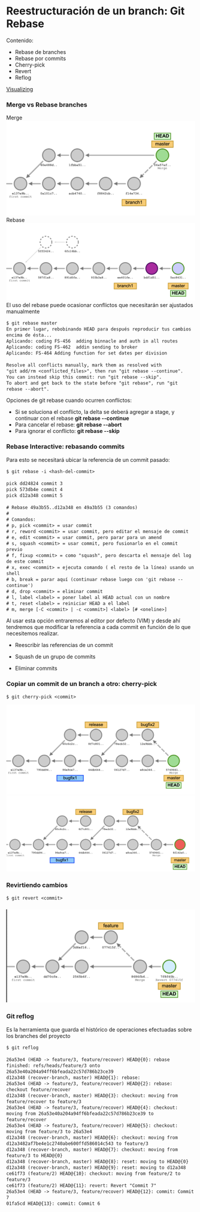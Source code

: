 # Reestructuración de un branch: Git Rebase

Contenido:

* Rebase de branches
* Rebase por commits
* Cherry-pick
* Revert
* Reflog

[Visualizing](http://git-school.github.io/visualizing-git/#free)

### Merge vs Rebase branches

Merge![](/assets/rebase1.png)Rebase ![](/assets/rebase2.png)El uso del rebase puede ocasionar conflictos que necesitarán ser ajustados manualmente

```
$ git rebase master
En primer lugar, rebobinando HEAD para después reproducir tus cambios encima de ésta...
Aplicando: coding FS-456  adding binnacle and auth in all routes
Aplicando: coding FS-462  addin sending to broker
Aplicando: FS-464 Adding function for set dates per division

Resolve all conflicts manually, mark them as resolved with
"git add/rm <conflicted_files>", then run "git rebase --continue".
You can instead skip this commit: run "git rebase --skip".
To abort and get back to the state before "git rebase", run "git rebase --abort".
```

Opciones de git rebase cuando ocurren conflictos:

* Si se soluciona el conflicto, la delta se deberá agregar a stage, y continuar con el rebase **git  rebase --continue**
* Para cancelar el rebase: **git rebase --abort**
* Para ignorar el conflicto: **git rebase --skip**

### Rebase Interactive: rebasando commits

Para esto se necesitará ubicar la referencia de un commit pasado:

```
$ git rebase -i <hash-del-commit>

pick dd24824 commit 3
pick 573db4e commit 4
pick d12a348 commit 5

# Rebase 49a3b55..d12a348 en 49a3b55 (3 comandos)
#
# Comandos:
# p, pick <commit> = usar commit
# r, reword <commit> = usar commit, pero editar el mensaje de commit
# e, edit <commit> = usar commit, pero parar para un amend
# s, squash <commit> = usar commit, pero fusionarlo en el commit previo
# f, fixup <commit> = como "squash", pero descarta el mensaje del log de este commit
# x, exec <commit> = ejecuta comando ( el resto de la línea) usando un shell
# b, break = parar aquí (continuar rebase luego con 'git rebase --continue')
# d, drop <commit> = eliminar commit
# l, label <label> = poner label al HEAD actual con un nombre
# t, reset <label> = reiniciar HEAD a el label
# m, merge [-C <commit> | -c <commit>] <label> [# <oneline>]
```

Al usar esta opción entraremos al editor por defecto \(VIM\) y desde ahí tendremos que modificar la referencia a cada commit en función de lo que necesitemos realizar.

* Reescribir las referencias de un commit
* Squash de un grupo de commits

* Eliminar commits

### Copiar un commit de un branch a otro: cherry-pick

```
$ git cherry-pick <commit>
```

![](/assets/cherry1.png)![](/assets/cherry2.png)

### Revirtiendo cambios

```
$ git revert <commit>
```

### ![](/assets/revert.png)

### Git reflog

Es la herramienta que guarda el histórico de operaciones efectuadas sobre los branches del proyecto

```
$ git reflog 

26a53e4 (HEAD -> feature/3, feature/recover) HEAD@{0}: rebase finished: refs/heads/feature/3 onto 26a53e40a204a94ff6bfeada22c57d786b23ce39
d12a348 (recover-branch, master) HEAD@{1}: rebase:
26a53e4 (HEAD -> feature/3, feature/recover) HEAD@{2}: rebase: checkout feature/recover
d12a348 (recover-branch, master) HEAD@{3}: checkout: moving from feature/recover to feature/3
26a53e4 (HEAD -> feature/3, feature/recover) HEAD@{4}: checkout: moving from 26a53e40a204a94ff6bfeada22c57d786b23ce39 to feature/recover
26a53e4 (HEAD -> feature/3, feature/recover) HEAD@{5}: checkout: moving from feature/3 to 26a53e4
d12a348 (recover-branch, master) HEAD@{6}: checkout: moving from d12a3482af7be4e1c2740abe600ffd586014c543 to feature/3
d12a348 (recover-branch, master) HEAD@{7}: checkout: moving from feature/3 to HEAD@{0}
d12a348 (recover-branch, master) HEAD@{8}: reset: moving to HEAD@{0}
d12a348 (recover-branch, master) HEAD@{9}: reset: moving to d12a348
ce61f73 (feature/2) HEAD@{10}: checkout: moving from feature/2 to feature/3
ce61f73 (feature/2) HEAD@{11}: revert: Revert "Commit 7"
26a53e4 (HEAD -> feature/3, feature/recover) HEAD@{12}: commit: Commit 7
01fa5cd HEAD@{13}: commit: Commit 6
```



